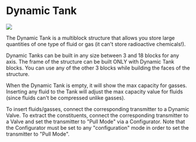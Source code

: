# Dynamic Tank
![](item:mekanism:dynamic_tank,mekanism:dynamic_valve,mekanism:structural_glass)

The Dynamic Tank is a multiblock structure that allows you store large quantities of one type of fluid or gas (it can't store radioactive chemicals!).

Dynamic Tanks can be built in any size between 3 and 18 blocks for any axis. The frame of the structure can be built ONLY with Dynamic Tank blocks. You can use any of the other 3 blocks while building the faces of the structure.

When the Dynamic Tank is empty, it will show the max capacity for gasses. Inserting any fluid to the Tank will adjust the max capacity value for fluids (since fluids can't be compressed unlike gasses).

To insert fluids/gasses, connect the corresponding transmitter to a Dynamic Valve. To extract the constituents, connect the corresponding transmitter to a Valve and set the transmitter to "Pull Mode" via a Configurator. Note that the Configurator must be set to any "configuration" mode in order to set the transmitter to "Pull Mode".

